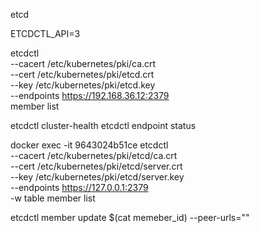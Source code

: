 etcd

ETCDCTL_API=3 

etcdctl \
  --cacert /etc/kubernetes/pki/ca.crt \
  --cert /etc/kubernetes/pki/etcd.crt \
  --key /etc/kubernetes/pki/etcd.key \
  --endpoints https://192.168.36.12:2379 \
  member list

etcdctl cluster-health
etcdctl endpoint status

docker exec -it 9643024b51ce etcdctl \
  --cacert /etc/kubernetes/pki/etcd/ca.crt \
  --cert /etc/kubernetes/pki/etcd/server.crt \
  --key /etc/kubernetes/pki/etcd/server.key \
  --endpoints https://127.0.0.1:2379 \
-w table member list

etcdctl member update $(cat memeber_id) --peer-urls="<new url>"
